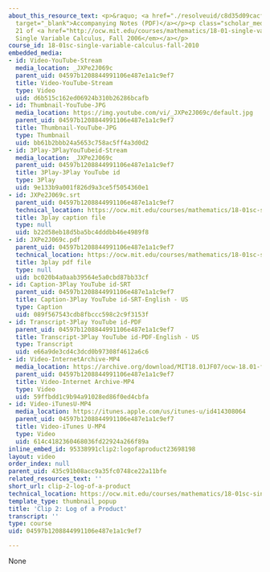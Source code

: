```yaml
---
about_this_resource_text: <p>&raquo; <a href="./resolveuid/c8d35d09cacfda0964fa025aaf532e39"
  target="_blank">Accompanying Notes (PDF)</a></p><p class="scholar_medsm">From Lecture
  21 of <a href="http://ocw.mit.edu/courses/mathematics/18-01-single-variable-calculus-fall-2006/video-lectures/"><em>18.01
  Single Variable Calculus, Fall 2006</em></a></p>
course_id: 18-01sc-single-variable-calculus-fall-2010
embedded_media:
- id: Video-YouTube-Stream
  media_location: _JXPe2J069c
  parent_uid: 04597b1208844991106e487e1a1c9ef7
  title: Video-YouTube-Stream
  type: Video
  uid: d6b515c162ed06924b310b26286bcafb
- id: Thumbnail-YouTube-JPG
  media_location: https://img.youtube.com/vi/_JXPe2J069c/default.jpg
  parent_uid: 04597b1208844991106e487e1a1c9ef7
  title: Thumbnail-YouTube-JPG
  type: Thumbnail
  uid: bb61b2bbb24a5653c758ac5ff4a3d0d2
- id: 3Play-3PlayYouTubeid-Stream
  media_location: _JXPe2J069c
  parent_uid: 04597b1208844991106e487e1a1c9ef7
  title: 3Play-3Play YouTube id
  type: 3Play
  uid: 9e133b9a001f826d9a3ce5f5054360e1
- id: JXPe2J069c.srt
  parent_uid: 04597b1208844991106e487e1a1c9ef7
  technical_location: https://ocw.mit.edu/courses/mathematics/18-01sc-single-variable-calculus-fall-2010/unit-3-the-definite-integral-and-its-applications/part-b-second-fundamental-theorem-areas-volumes/session-54-the-second-fundamental-theorem-and-ln-x/clip-2-log-of-a-product/JXPe2J069c.srt
  title: 3play caption file
  type: null
  uid: b22d58eb18d5ba5bc4dddbb46e4989f8
- id: JXPe2J069c.pdf
  parent_uid: 04597b1208844991106e487e1a1c9ef7
  technical_location: https://ocw.mit.edu/courses/mathematics/18-01sc-single-variable-calculus-fall-2010/unit-3-the-definite-integral-and-its-applications/part-b-second-fundamental-theorem-areas-volumes/session-54-the-second-fundamental-theorem-and-ln-x/clip-2-log-of-a-product/JXPe2J069c.pdf
  title: 3play pdf file
  type: null
  uid: bc020b4a0aab39564e5a0cbd87bb33cf
- id: Caption-3Play YouTube id-SRT
  parent_uid: 04597b1208844991106e487e1a1c9ef7
  title: Caption-3Play YouTube id-SRT-English - US
  type: Caption
  uid: 089f567543cdb8fbccc598c2c9f3153f
- id: Transcript-3Play YouTube id-PDF
  parent_uid: 04597b1208844991106e487e1a1c9ef7
  title: Transcript-3Play YouTube id-PDF-English - US
  type: Transcript
  uid: e66a9de3cd4c3dcd0b97308f4612a6c6
- id: Video-InternetArchive-MP4
  media_location: https://archive.org/download/MIT18.01JF07/ocw-18.01-f07-lec21_300k.mp4
  parent_uid: 04597b1208844991106e487e1a1c9ef7
  title: Video-Internet Archive-MP4
  type: Video
  uid: 59ffbdd1c9b94a91028ed86f0ed4cbfa
- id: Video-iTunesU-MP4
  media_location: https://itunes.apple.com/us/itunes-u/id414308064
  parent_uid: 04597b1208844991106e487e1a1c9ef7
  title: Video-iTunes U-MP4
  type: Video
  uid: 614c4182360468036fd22924a266f89a
inline_embed_id: 95338991clip2:logofaproduct23698198
layout: video
order_index: null
parent_uid: 435c91b08acc9a35fc0748ce22a11bfe
related_resources_text: ''
short_url: clip-2-log-of-a-product
technical_location: https://ocw.mit.edu/courses/mathematics/18-01sc-single-variable-calculus-fall-2010/unit-3-the-definite-integral-and-its-applications/part-b-second-fundamental-theorem-areas-volumes/session-54-the-second-fundamental-theorem-and-ln-x/clip-2-log-of-a-product
template_type: thumbnail_popup
title: 'Clip 2: Log of a Product'
transcript: ''
type: course
uid: 04597b1208844991106e487e1a1c9ef7

---
```

None